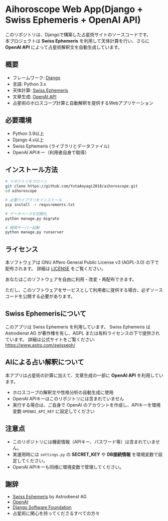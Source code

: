 # Aihoroscope Web App(Django + Swiss Ephemeris + OpenAI API)

このリポジトリは、Djangoで構築した占星術サイトのソースコードです。  
本プロジェクトは **Swiss Ephemeris** を利用して天体計算を行い、さらに **OpenAI API** によって占星術解釈文を自動生成しています。

## 概要

- フレームワーク: [Django](https://www.djangoproject.com/)
- 言語: Python 3.x
- 天体計算: [Swiss Ephemeris](https://www.astro.com/swisseph/swephinfo_e.htm)
- 文章生成: [OpenAI API](https://platform.openai.com/)
- 占星術のホロスコープ計算と自動解釈を提供するWebアプリケーション

## 必要環境

- Python 3.9以上
- Django 4.x以上
- Swiss Ephemeris (ライブラリとデータファイル)
- OpenAI APIキー（利用者自身で取得）

## インストール方法

```bash
# リポジトリをクローン
git clone https://github.com/YutaAoyagi2018/aihoroscope.git
cd aihoroscope

# 必要ライブラリをインストール
pip install -r requirements.txt

# データベースを初期化
python manage.py migrate

# 開発サーバー起動
python manage.py runserver
```

## ライセンス
本ソフトウェアは GNU Affero General Public License v3 (AGPL-3.0) の下で配布されます。
詳細は [LICENSE](License) をご覧ください。

あなたはこのソフトウェアを自由に利用・改変・再配布できます。

ただし、このソフトウェアをサービスとして利用者に提供する場合、必ずソースコードを公開する必要があります。

## Swiss Ephemerisについて
このアプリは Swiss Ephemeris を利用しています。
Swiss Ephemeris は Astrodienst AG が著作権を有し、AGPL または有料ライセンスの下で提供されています。
詳細は公式サイトをご覧ください:
https://www.astro.com/swisseph/

## AIによる占い解釈について

本アプリは占星術の計算に加えて、文章生成の一部に **OpenAI API** を利用しています。

- ホロスコープの解釈文や性格分析の自動生成に使用  
- OpenAI APIキーはこのリポジトリには含まれていません  
- 実行する場合は、ご自身で OpenAI のアカウントを作成し、APIキーを環境変数 `OPENAI_API_KEY` に設定してください  

## 注意点

- このリポジトリには機密情報（APIキー、パスワード等）は含まれていません。  
- 実運用時には `settings.py` の **SECRET_KEY** や **DB接続情報** を環境変数で設定してください。  
- OpenAI APIキーも同様に環境変数で管理してください。  

## 謝辞
- [Swiss Ephemeris](https://www.astro.com/swisseph/) by Astrodienst AG  
- [OpenAI](https://openai.com/)  
- [Django Software Foundation](https://www.djangoproject.com/foundation/)  
- 占星術に関心を持ってくださるすべての方々
